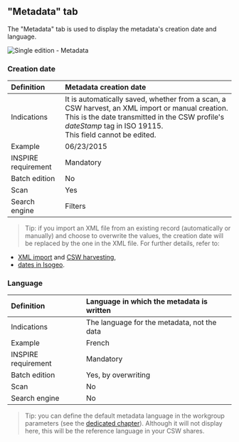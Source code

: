 ## "Metadata" tab

The "Metadata" tab is used to display the metadata's creation date and language.

![Single edition - Metadata](/en/images/inv_edit_one_metadata.png "Single edition - Metadata tab")

### Creation date

| Definition          | Metadata creation date |
| :------------------ | :------------------------------------------------ |
| Indications         | It is automatically saved, whether from a scan, a CSW harvest, an XML import or manual creation. This is the date transmitted in the CSW profile's *dateStamp* tag in ISO 19115.<br />This field cannot be edited. |
| Example             | 06/23/2015                    |
| INSPIRE requirement   | Mandatory                   |
| Batch edition     | No                           |
| Scan                | Yes                           |
| Search engine | Filters                       |

> Tip: if you import an XML file from an existing record (automatically or manually) and choose to overwrite the values, the creation date will be replaced by the one in the XML file. For further details, refer to:
* [XML import](/en/features/documentation/md_import.html) and [CSW harvesting](/en/features/csw_client/csw_harvest.html),
* [dates in Isogeo](/en/appendices/different_dates.html).

### Language

| Definition          | Language in which the metadata is written       |
| :------------------ | :------------------------------------------------    |
| Indications         | The language for the metadata, not the data |
| Example             | French                                             |
| INSPIRE requirement   | Mandatory                   |
| Batch edition     | Yes, by overwriting           |
| Scan                | No                           |
| Search engine | No                         |

> Tip: you can define the default metadata language in the workgroup parameters (see the [dedicated chapter](/en/features/admin/group.html#Defining-the-default-metadata-language)). Although it will not display here, this will be the reference language in your CSW shares.
